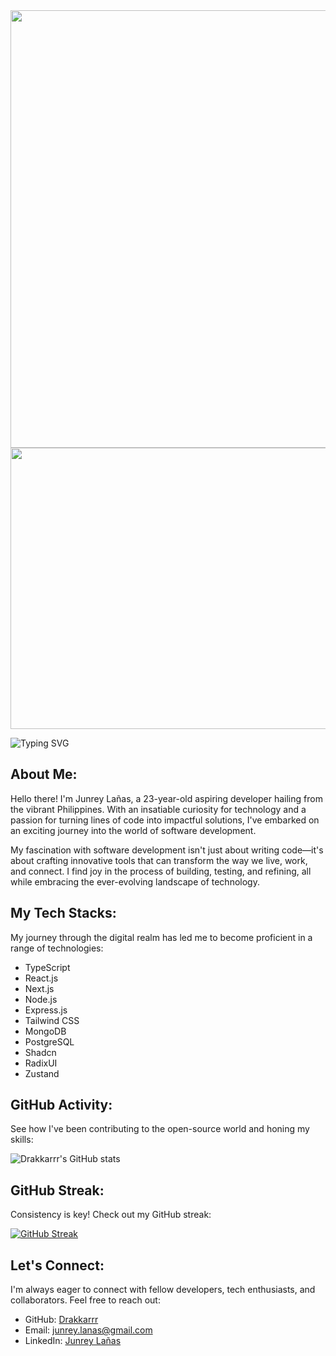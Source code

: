 <div align="center">
  <img src="https://media.giphy.com/media/WSBeyxvC1jH496xQGA/giphy.gif" width="700" height="auto"/>
</div>

<div align="center">
  <img src="https://media.giphy.com/media/dWesBcTLavkZuG35MI/giphy.gif" width="700" height="450"/>
</div>

![Typing SVG](https://readme-typing-svg.herokuapp.com?size=57&duration=1800&color=00DB4D&multiline=true&width=1200&height=150&lines=Welcome+Visitor!;I'm+Junrey+La%C3%B1as%2C+An+aspiring+dev💻+;++++++)

## About Me:
Hello there! I'm Junrey Lañas, a 23-year-old aspiring developer hailing from the vibrant Philippines. With an insatiable curiosity for technology and a passion for turning lines of code into impactful solutions, I've embarked on an exciting journey into the world of software development.

My fascination with software development isn't just about writing code—it's about crafting innovative tools that can transform the way we live, work, and connect. I find joy in the process of building, testing, and refining, all while embracing the ever-evolving landscape of technology.

## My Tech Stacks:
My journey through the digital realm has led me to become proficient in a range of technologies:

- TypeScript
- React.js
- Next.js
- Node.js
- Express.js
- Tailwind CSS
- MongoDB
- PostgreSQL
- Shadcn
- RadixUI
- Zustand



## GitHub Activity:
See how I've been contributing to the open-source world and honing my skills:

![Drakkarrr's GitHub stats](https://github-readme-stats.vercel.app/api?username=Drakkarrr&show_icons=true&theme=midnight-purple)

## GitHub Streak:
Consistency is key! Check out my GitHub streak:

[![GitHub Streak](https://github-readme-streak-stats.herokuapp.com/?user=Drakkarrr&theme=soft-green&date_format=M%20j%5B%2C%20Y%5D)](https://git.io/streak-stats)

## Let's Connect:
I'm always eager to connect with fellow developers, tech enthusiasts, and collaborators. Feel free to reach out:

- GitHub: [Drakkarrr](https://github.com/Drakkarrr)
- Email: junrey.lanas@gmail.com
- LinkedIn: [Junrey Lañas](https://www.linkedin.com/in/junreylañas/)
